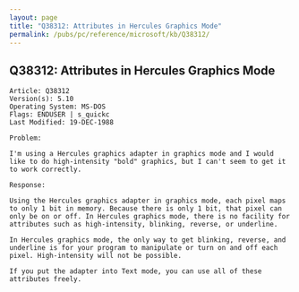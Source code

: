```yaml
---
layout: page
title: "Q38312: Attributes in Hercules Graphics Mode"
permalink: /pubs/pc/reference/microsoft/kb/Q38312/
---
```


## Q38312: Attributes in Hercules Graphics Mode

	Article: Q38312
	Version(s): 5.10
	Operating System: MS-DOS
	Flags: ENDUSER | s_quickc
	Last Modified: 19-DEC-1988
	
	Problem:
	
	I'm using a Hercules graphics adapter in graphics mode and I would
	like to do high-intensity "bold" graphics, but I can't seem to get it
	to work correctly.
	
	Response:
	
	Using the Hercules graphics adapter in graphics mode, each pixel maps
	to only 1 bit in memory. Because there is only 1 bit, that pixel can
	only be on or off. In Hercules graphics mode, there is no facility for
	attributes such as high-intensity, blinking, reverse, or underline.
	
	In Hercules graphics mode, the only way to get blinking, reverse, and
	underline is for your program to manipulate or turn on and off each
	pixel. High-intensity will not be possible.
	
	If you put the adapter into Text mode, you can use all of these
	attributes freely.

